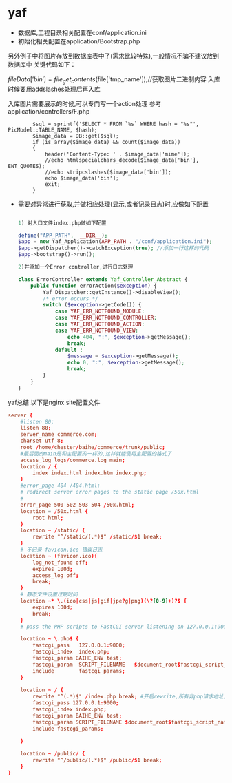 yaf
===

* 数据库,工程目录相关配置在conf/application.ini
* 初始化相关配置在application/Bootstrap.php

另外例子中将图片存放到数据库表中了(需求比较特殊),一般情况不骗不建议放到数据库中
关键代码如下：

$fileData['bin'] = file_get_contents($file['tmp_name']);//获取图片二进制内容
入库时候要用addslashes处理后再入库

入库图片需要展示的时候,可以专门写一个action处理
参考application/controllers/F.php

            $sql = sprintf('SELECT * FROM `%s` WHERE hash = "%s"', PicModel::TABLE_NAME, $hash);
            $image_data = DB::get($sql);
            if (is_array($image_data) && count($image_data))
            {   
                header('Content-Type: ' . $image_data['mime']);
                //echo htmlspecialchars_decode($image_data['bin'], ENT_QUOTES);
                //echo stripcslashes($image_data['bin']);
                echo $image_data['bin'];
                exit;
            } 
 
* 需要对异常进行获取,并做相应处理(显示,或者记录日志)时,应做如下配置
 	
 	```php

	1) 对入口文件index.php做如下配置
	
	define("APP_PATH",  __DIR__);  
	$app = new Yaf_Application(APP_PATH . "/conf/application.ini");  
	$app->getDispatcher()->catchException(true); //添加一行这样的代码
	$app->bootstrap()->run();
	
	2)并添加一个Error controller,进行日志处理
	
	class ErrorController extends Yaf_Controller_Abstract {
	    public function errorAction($exception) {
	        Yaf_Dispatcher::getInstance()->disableView();
	        /* error occurs */
	        switch ($exception->getCode()) {
	            case YAF_ERR_NOTFOUND_MODULE:
	            case YAF_ERR_NOTFOUND_CONTROLLER:
	            case YAF_ERR_NOTFOUND_ACTION:
	            case YAF_ERR_NOTFOUND_VIEW:
	                echo 404, ":", $exception->getMessage();
	                break;
	            default :
	                $message = $exception->getMessage();
	                echo 0, ":", $exception->getMessage();
	                break;
	        }
	    }
	}
	```
	
yaf总结
以下是nginx site配置文件

```conf
server {
    #listen 80;
    listen 80;
    server_name commerce.com;
    charset utf-8;
    root /home/chester/baihe/commerce/trunk/public;
    #最后面的main是和主配置的一样的,这样就能使用主配置的格式了
    access_log logs/commerce.log main;
    location / {
        index index.html index.htm index.php;
    }
    #error_page 404 /404.html;
    # redirect server error pages to the static page /50x.html
    #
    error_page 500 502 503 504 /50x.html;
    location = /50x.html {
        root html;
    }
    location ~ /static/ {
        rewrite "^/static/(.*)$" /static/$1 break;
    }
    # 不记录 favicon.ico 错误日志
    location ~ (favicon.ico){
        log_not_found off;
        expires 100d;
        access_log off;
        break;
    }
    # 静态文件设置过期时间
    location ~* \.(ico|css|js|gif|jpe?g|png)(\?[0-9]+)?$ {
        expires 100d;
        break;
    }
    # pass the PHP scripts to FastCGI server listening on 127.0.0.1:9000

    location ~ \.php$ {
        fastcgi_pass   127.0.0.1:9000;
        fastcgi_index  index.php;
        fastcgi_param BAIHE_ENV test;
        fastcgi_param  SCRIPT_FILENAME   $document_root$fastcgi_script_name;
        include        fastcgi_params;
    }
	
    location ~ / {
        rewrite "^(.*)$" /index.php break; #开启rewrite,所有非php请求地址,全重写到index.php
        fastcgi_pass 127.0.0.1:9000;
		fastcgi_index index.php;
        fastcgi_param BAIHE_ENV test;
		fastcgi_param SCRIPT_FILENAME $document_root$fastcgi_script_name;
        include fastcgi_params;
    
    }

    location ~ /public/ {
        rewrite "^/public/(.*)$" /public/$1 break;
    }
}
```

